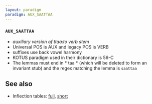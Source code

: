 ```yaml
---
layout: paradigm
paradigm: AUX_SAATTAA
---
```

### ` AUX_SAATTAA `

* _auxiliary version of ttaa:to verb stem_
* Universal POS is AUX and legacy POS is VERB
* suffixes use back vowel harmony
* KOTUS paradigm used in their dictionary is 56-C
* The lemmas must end in * taa * (which will be deleted to form an invariant stub) and the regex matching the lemma is ` saattaa `

## See also

* Inflection tables: [full](gen/S/saattaa.html), [short](gen/S/saattaa_wikt.html)

